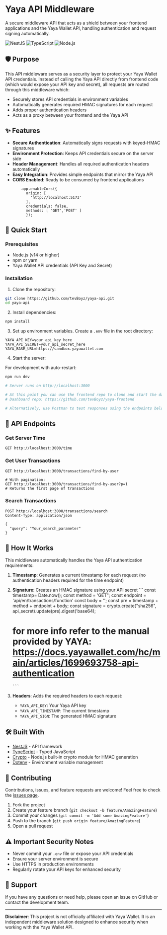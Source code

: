 # Yaya API Middleware

A secure middleware API that acts as a shield between your frontend applications and the Yaya Wallet API, handling authentication and request signing automatically.

![NestJS](https://img.shields.io/badge/NestJS-E0234E?style=for-the-badge&logo=nestjs&logoColor=white)
![TypeScript](https://img.shields.io/badge/TypeScript-3178C6?style=for-the-badge&logo=typescript&logoColor=white)
![Node.js](https://img.shields.io/badge/Node.js-339933?style=for-the-badge&logo=nodedotjs&logoColor=white)

## 🛡️ Purpose

This API middleware serves as a security layer to protect your Yaya Wallet API credentials. Instead of calling the Yaya API directly from frontend code (which would expose your API key and secret), all requests are routed through this middleware which:

- Securely stores API credentials in environment variables
- Automatically generates required HMAC signatures for each request
- Adds proper authentication headers
- Acts as a proxy between your frontend and the Yaya API

## ✨ Features

- **Secure Authentication**: Automatically signs requests with keyed-HMAC signatures
- **Environment Protection**: Keeps API credentials secure on the server side
- **Header Management**: Handles all required authentication headers automatically
- **Easy Integration**: Provides simple endpoints that mirror the Yaya API
- **CORS Enabled**: Ready to be consumed by frontend applications
  ```CORS
      app.enableCors({
        origin: [
          'http://localhost:5173'
        ],
        credentials: false,
        methods: [ 'GET','POST' ]
        });
  ```

## 🚀 Quick Start

### Prerequisites

- Node.js (v14 or higher)
- npm or yarn
- Yaya Wallet API credentials (API Key and Secret)

### Installation

1. Clone the repository:
```bash
git clone https://github.com/tevBoyz/yaya-api.git
cd yaya-api
```

2. Install dependencies:
```bash
npm install
```

3. Set up environment variables. Create a `.env` file in the root directory:
```env
YAYA_API_KEY=your_api_key_here
YAYA_API_SECRET=your_api_secret_here
YAYA_BASE_URL=https://sandbox.yayawallet.com
```

4. Start the server:

For development with auto-restart:
```bash
npm run dev

# Server runs on http://localhost:3000

# At this point you can use the frontend repo to clone and start the dashboard to view results
# Dashboard repo: https://github.com/tevBoyz/yaya-frontend

# Alternatively, use Postman to test responses using the endpoints below
```

## 📖 API Endpoints

### Get Server Time
```http
GET http://localhost:3000/time
```

### Get User Transactions
```http
GET http://localhost:3000/transactions/find-by-user

# With pagination:
GET http://localhost:3000/transactions/find-by-user?p=1
# Returns the first page of transactions
```

### Search Transactions
```http
POST http://localhost:3000/transactions/search
Content-Type: application/json

{
  "query": "Your_search_parameter"
}
```

## 🔐 How It Works

This middleware automatically handles the Yaya API authentication requirements:

1. **Timestamp**: Generates a current timestamp for each request (no authentication headers required for the time endpoint)
2. **Signature**: Creates an HMAC signature using your API secret
       ```
       const timestamp= Date.now();
       const method = 'GET";
       const endpoint = 'api/en/transactions/function'
       const body = '';
       const pre = timestamp + method + endpoint + body;
       const signature = crypto.create("sha256", api_secret).update(pre).digest('base64);

      # for more info refer to the manual provided by YAYA: https://docs.yayawallet.com/hc/main/articles/1699693758-api-authentication
       ```
4. **Headers**: Adds the required headers to each request:
   - `YAYA_API_KEY`: Your Yaya API key
   - `YAYA_API_TIMESTAMP`: The current timestamp
   - `YAYA_API_SIGN`: The generated HMAC signature

## 🛠️ Built With

- [NestJS](https://nestjs.com/) - API framework
- [TypeScript](https://www.typescriptlang.org/) - Typed JavaScript
- [Crypto](https://nodejs.org/api/crypto.html) - Node.js built-in crypto module for HMAC generation
- [Dotenv](https://github.com/motdotla/dotenv) - Environment variable management

## 🤝 Contributing

Contributions, issues, and feature requests are welcome! Feel free to check the [issues page](https://github.com/tevBoyz/yaya-api/issues).

1. Fork the project
2. Create your feature branch (`git checkout -b feature/AmazingFeature`)
3. Commit your changes (`git commit -m 'Add some AmazingFeature'`)
4. Push to the branch (`git push origin feature/AmazingFeature`)
5. Open a pull request

## ⚠️ Important Security Notes

- Never commit your `.env` file or expose your API credentials
- Ensure your server environment is secure
- Use HTTPS in production environments
- Regularly rotate your API keys for enhanced security

## 📧 Support

If you have any questions or need help, please open an issue on GitHub or contact the development team.

---

**Disclaimer**: This project is not officially affiliated with Yaya Wallet. It is an independent middleware solution designed to enhance security when working with the Yaya Wallet API.
